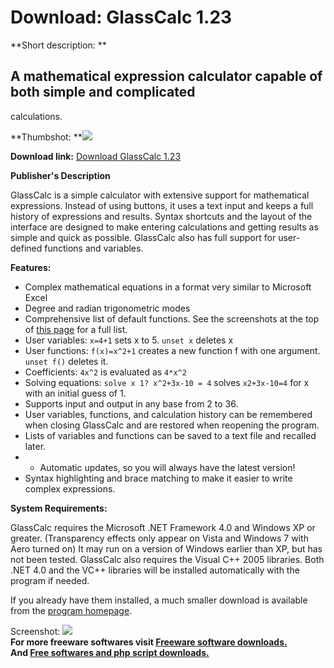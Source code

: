 # Download: GlassCalc 1.23

**Short description: **

## A mathematical expression calculator capable of both simple and complicated
calculations.

  
**Thumbshot: **![](http://www.freewarefiles.com/screenshot/glasscalc1_md.jpg)   
  
**Download link:** [Download GlassCalc 1.23](http://freesoftwares.boysofts.com/GlassCalc_program_53447.html)  
  

**Publisher's Description**  
  

GlassCalc is a simple calculator with extensive support for mathematical
expressions. Instead of using buttons, it uses a text input and keeps a full
history of expressions and results. Syntax shortcuts and the layout of the
interface are designed to make entering calculations and getting results as
simple and quick as possible. GlassCalc also has full support for user-defined
functions and variables.

**Features:**

  * Complex mathematical equations in a format very similar to Microsoft Excel
  * Degree and radian trigonometric modes
  * Comprehensive list of default functions. See the screenshots at the top of [this page](http://chaosinacan.com/software/glasscalc) for a full list.
  * User variables: `x=4+1` sets x to 5. `unset x` deletes x
  * User functions: `f(x)=x^2+1` creates a new function f with one argument. `unset f()` deletes it.
  * Coefficients: `4x^2` is evaluated as `4*x^2`
  * Solving equations: `solve x 1? x^2+3x-10 = 4` solves `x2+3x-10=4` for x with an initial guess of 1.
  * Supports input and output in any base from 2 to 36.
  * User variables, functions, and calculation history can be remembered when closing GlassCalc and are restored when reopening the program.
  * Lists of variables and functions can be saved to a text file and recalled later.
  *   * Automatic updates, so you will always have the latest version!
  * Syntax highlighting and brace matching to make it easier to write complex expressions.

**System Requirements:**

GlassCalc requires the Microsoft .NET Framework 4.0 and Windows XP or greater.
(Transparency effects only appear on Vista and Windows 7 with Aero turned on)
It may run on a version of Windows earlier than XP, but has not been tested.
GlassCalc also requires the Visual C++ 2005 libraries. Both .NET 4.0 and the
VC++ libraries will be installed automatically with the program if needed.

If you already have them installed, a much smaller download is available from
the [program homepage](http://chaosinacan.com/software/glasscalc).

  
  
Screenshot: ![](http://www.freewarefiles.com/screenshot/glasscalc1.jpg)  
**For more freeware softwares visit [Freeware software downloads.](http://freesoftwares.boysofts.com/)**   
**And [Free softwares and php script downloads.](http://www.boysofts.com/)**

